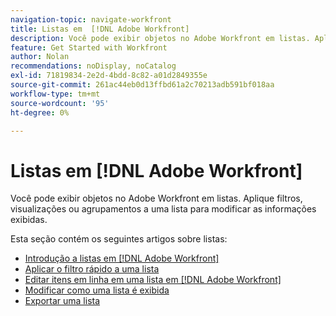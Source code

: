 ```yaml
---
navigation-topic: navigate-workfront
title: Listas em  [!DNL Adobe Workfront]
description: Você pode exibir objetos no Adobe Workfront em listas. Aplique filtros, visualizações ou agrupamentos a uma lista para modificar as informações exibidas. Esta seção contém os seguintes artigos sobre listas
feature: Get Started with Workfront
author: Nolan
recommendations: noDisplay, noCatalog
exl-id: 71819834-2e2d-4bdd-8c82-a01d2849355e
source-git-commit: 261ac44eb0d13ffbd61a2c70213adb591bf018aa
workflow-type: tm+mt
source-wordcount: '95'
ht-degree: 0%

---
```


# Listas em [!DNL Adobe Workfront]

<!--Audited: 11/2024-->

Você pode exibir objetos no Adobe Workfront em listas. Aplique filtros, visualizações ou agrupamentos a uma lista para modificar as informações exibidas.

Esta seção contém os seguintes artigos sobre listas:

* [Introdução a listas em  [!DNL Adobe Workfront]](../../../workfront-basics/navigate-workfront/use-lists/view-items-in-a-list.md)
* [Aplicar o filtro rápido a uma lista](../../../workfront-basics/navigate-workfront/use-lists/apply-quick-filter-list.md)
* [Editar itens em linha em uma lista em  [!DNL Adobe Workfront]](../../../workfront-basics/navigate-workfront/use-lists/inline-edit-objects.md)
* [Modificar como uma lista é exibida](../../../workfront-basics/navigate-workfront/use-lists/modify-list-display.md)
* [Exportar uma lista](../../../workfront-basics/navigate-workfront/use-lists/export-lists.md)
